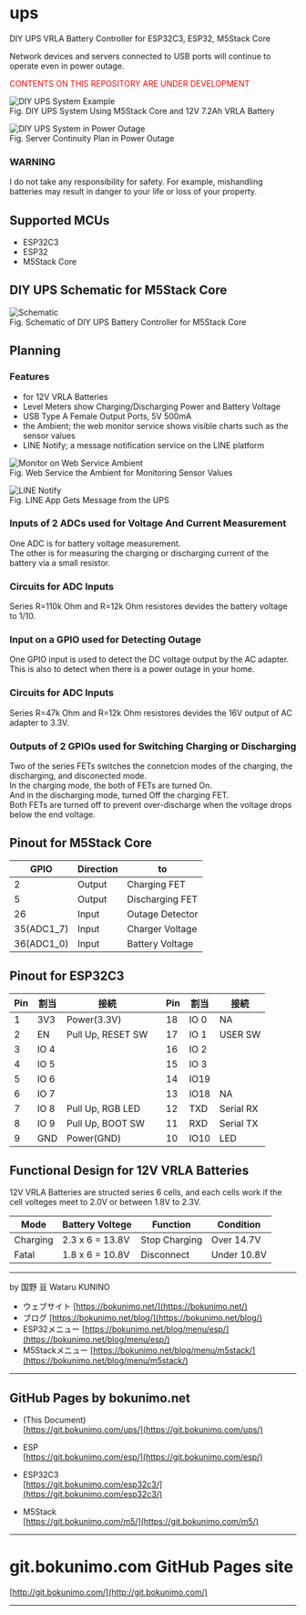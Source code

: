 # ups
DIY UPS VRLA Battery Controller for ESP32C3, ESP32, M5Stack Core  

Network devices and servers connected to USB ports will continue to operate even in power outage.

<font color="red">CONTENTS ON THIS REPOSITORY ARE UNDER DEVELOPMENT</font>  

![DIY UPS System Example](/pictures/ups_m5stack.jpg)  
Fig. DIY UPS System Using M5Stack Core and 12V 7.2Ah VRLA Battery

![DIY UPS System in Power Outage](/pictures/ups_m5stack_outage.jpg)  
Fig. Server Continuity Plan in Power Outage

### WARNING
I do not take any responsibility for safety.
For example, mishandling batteries may result in danger to your life or loss of your property.

## Supported MCUs
- ESP32C3
- ESP32
- M5Stack Core

## DIY UPS Schematic for M5Stack Core

![Schematic](/pictures/schematic_m5stack.png)  
Fig. Schematic of DIY UPS Battery Controller for M5Stack Core

## Planning

### Features
- for 12V VRLA Batteries
- Level Meters show Charging/Discharging Power and Battery Voltage
- USB Type A Female Output Ports, 5V 500mA
- the Ambient; the web monitor service shows visible charts such as the sensor values
- LINE Notify; a message notification service on the LINE platform

![Monitor on Web Service Ambient](/pictures/ups_ambient02.png)  
Fig. Web Service the Ambient for Monitoring Sensor Values

![LINE Notify](/pictures/ups_line01.png)  
Fig. LINE App Gets Message from the UPS

### Inputs of 2 ADCs used for Voltage And Current Measurement  
One ADC is for battery voltage measurement.  
The other is for measuring the charging or discharging current of the battery via a small resistor.  

### Circuits for ADC Inputs
Series R=110k Ohm and R=12k Ohm resistores devides the battery voltage to 1/10.  

### Input on a GPIO used for Detecting Outage  
One GPIO input is used to detect the DC voltage output by the AC adapter.  
This is also to detect when there is a power outage in your home.  

### Circuits for ADC Inputs
Series R=47k Ohm and R=12k Ohm resistores devides the 16V output of AC adapter to 3.3V.  

### Outputs of 2 GPIOs used for Switching Charging or Discharging  
Two of the series FETs switches the connetcion modes of the charging, the discharging, and disconected mode.  
In the charging mode, the both of FETs are turned On.  
And in the discharging mode, turned Off the charging FET.  
Both FETs are turned off to prevent over-discharge when the voltage drops below the end voltage.  

## Pinout for M5Stack Core

|GPIO	|Direction	|to	|
|-------|-----------|---|
|2	|Output	|Charging FET	|
|5	|Output	|Discharging FET	|
|26	|Input	|Outage Detector	|
|35(ADC1_7)	|Input	|Charger Voltage	|
|36(ADC1_0)	|Input	|Battery Voltage	|

## Pinout for ESP32C3

|Pin	|割当	|接続	|	|Pin	|割当	|接続	|
|-------|-------|-------|---|-------|-------|-------|
|1	|3V3	|Power(3.3V)	|	|18	|IO 0	|NA	|
|2	|EN	|Pull Up, RESET SW	|	|17	|IO 1	|USER SW	|
|3	|IO 4	|	|	|16	|IO 2	|	|
|4	|IO 5	|	|	|15	|IO 3	|	|
|5	|IO 6	|	|	|14	|IO19	|	|
|6	|IO 7	|	|	|13	|IO18	|NA	|
|7	|IO 8	|Pull Up, RGB LED	|	|12	|TXD	|Serial RX	|
|8	|IO 9	|Pull Up, BOOT SW	|	|11	|RXD	|Serial TX	|
|9	|GND	|Power(GND)	|	|10	|IO10	|LED	|

## Functional Design for 12V VRLA Batteries

12V VRLA Batteries are structed series 6 cells, and each cells work if the cell volteges meet to 2.0V or between 1.8V to 2.3V. 

|Mode	|Battery Voltege	|Function	|Condition	|
|-------|-------------------|-----------|-----------|
|Charging	|2.3 x 6 = 13.8V	|Stop Charging	|Over 14.7V	|
|Fatal	|1.8 x 6 = 10.8V|Disconnect	|Under 10.8V	|

----------------------------------------------------------------

by 国野 亘 Wataru KUNINO 
- ウェブサイト [https://bokunimo.net/](https://bokunimo.net/)
- ブログ [https://bokunimo.net/blog/](https://bokunimo.net/blog/)
- ESP32メニュー [https://bokunimo.net/blog/menu/esp/](https://bokunimo.net/blog/menu/esp/)
- M5Stackメニュー [https://bokunimo.net/blog/menu/m5stack/](https://bokunimo.net/blog/menu/m5stack/)

----------------------------------------------------------------

## GitHub Pages by bokunimo.net 

*  (This Document)  
  [https://git.bokunimo.com/ups/](https://git.bokunimo.com/ups/)  

* ESP  
  [https://git.bokunimo.com/esp/](https://git.bokunimo.com/esp/)

* ESP32C3  
  [https://git.bokunimo.com/esp32c3/](https://git.bokunimo.com/esp32c3/)

* M5Stack  
  [https://git.bokunimo.com/m5/](https://git.bokunimo.com/m5/)

----------------------------------------------------------------

# git.bokunimo.com GitHub Pages site
[http://git.bokunimo.com/](http://git.bokunimo.com/)  

----------------------------------------------------------------
